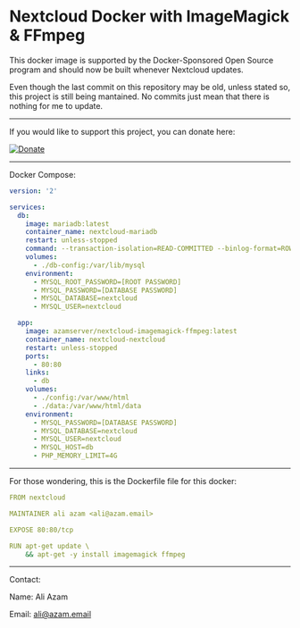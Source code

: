 **Nextcloud Docker with ImageMagick & FFmpeg**
=============
This docker image is supported by the Docker-Sponsored Open Source program and should now be built whenever Nextcloud updates.

Even though the last commit on this repository may be old, unless stated so, this project is still being mantained. No commits just mean that there is nothing for me to update.
___
If you would like to support this project, you can donate here:

[![Donate](https://img.shields.io/badge/Donate-PayPal-green.svg)](https://www.paypal.com/donate?business=P7FNV8MU6ECR6&no_recurring=0&item_name=To+Keep+Projects%2C+Like+Pi-Hole+DOH%2C+Alive&currency_code=USD)
___
Docker Compose:
```yml
version: '2'

services:
  db:
    image: mariadb:latest
    container_name: nextcloud-mariadb
    restart: unless-stopped
    command: --transaction-isolation=READ-COMMITTED --binlog-format=ROW --innodb_read_only_compressed=OFF
    volumes:
      - ./db-config:/var/lib/mysql
    environment:
      - MYSQL_ROOT_PASSWORD=[ROOT PASSWORD]
      - MYSQL_PASSWORD=[DATABASE PASSWORD]
      - MYSQL_DATABASE=nextcloud
      - MYSQL_USER=nextcloud

  app:
    image: azamserver/nextcloud-imagemagick-ffmpeg:latest
    container_name: nextcloud-nextcloud
    restart: unless-stopped
    ports:
      - 80:80
    links:
      - db
    volumes:
      - ./config:/var/www/html
      - ./data:/var/www/html/data
    environment:
      - MYSQL_PASSWORD=[DATABASE PASSWORD]
      - MYSQL_DATABASE=nextcloud
      - MYSQL_USER=nextcloud
      - MYSQL_HOST=db
      - PHP_MEMORY_LIMIT=4G
```
____
For those wondering, this is the Dockerfile file for this docker:
```yml
FROM nextcloud

MAINTAINER ali azam <ali@azam.email>

EXPOSE 80:80/tcp

RUN apt-get update \
    && apt-get -y install imagemagick ffmpeg
```
___
Contact:

Name: Ali Azam

Email: ali@azam.email

